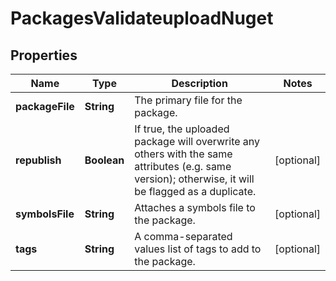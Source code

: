 
# PackagesValidateuploadNuget

## Properties
Name | Type | Description | Notes
------------ | ------------- | ------------- | -------------
**packageFile** | **String** | The primary file for the package. | 
**republish** | **Boolean** | If true, the uploaded package will overwrite any others with the same attributes (e.g. same version); otherwise, it will be flagged as a duplicate. |  [optional]
**symbolsFile** | **String** | Attaches a symbols file to the package. |  [optional]
**tags** | **String** | A comma-separated values list of tags to add to the package. |  [optional]



